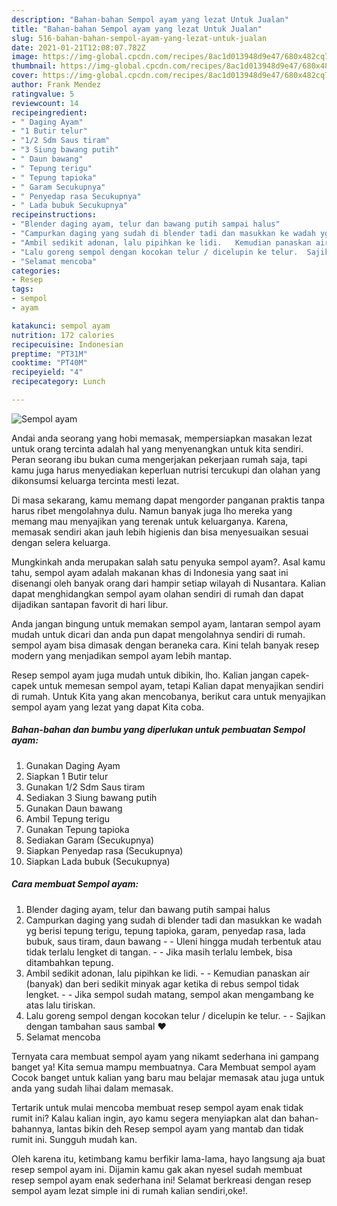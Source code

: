 ```yaml
---
description: "Bahan-bahan Sempol ayam yang lezat Untuk Jualan"
title: "Bahan-bahan Sempol ayam yang lezat Untuk Jualan"
slug: 516-bahan-bahan-sempol-ayam-yang-lezat-untuk-jualan
date: 2021-01-21T12:08:07.782Z
image: https://img-global.cpcdn.com/recipes/8ac1d013948d9e47/680x482cq70/sempol-ayam-foto-resep-utama.jpg
thumbnail: https://img-global.cpcdn.com/recipes/8ac1d013948d9e47/680x482cq70/sempol-ayam-foto-resep-utama.jpg
cover: https://img-global.cpcdn.com/recipes/8ac1d013948d9e47/680x482cq70/sempol-ayam-foto-resep-utama.jpg
author: Frank Mendez
ratingvalue: 5
reviewcount: 14
recipeingredient:
- " Daging Ayam"
- "1 Butir telur"
- "1/2 Sdm Saus tiram"
- "3 Siung bawang putih"
- " Daun bawang"
- " Tepung terigu"
- " Tepung tapioka"
- " Garam Secukupnya"
- " Penyedap rasa Secukupnya"
- " Lada bubuk Secukupnya"
recipeinstructions:
- "Blender daging ayam, telur dan bawang putih sampai halus"
- "Campurkan daging yang sudah di blender tadi dan masukkan ke wadah yg berisi tepung terigu, tepung tapioka, garam, penyedap rasa, lada bubuk, saus tiram, daun bawang  Uleni hingga mudah terbentuk atau tidak terlalu lengket di tangan.   Jika masih terlalu lembek, bisa ditambahkan tepung."
- "Ambil sedikit adonan, lalu pipihkan ke lidi.   Kemudian panaskan air (banyak) dan beri sedikit minyak agar ketika di rebus sempol tidak lengket.   Jika sempol sudah matang, sempol akan mengambang ke atas lalu tiriskan."
- "Lalu goreng sempol dengan kocokan telur / dicelupin ke telur.  Sajikan dengan tambahan saus sambal ❤"
- "Selamat mencoba"
categories:
- Resep
tags:
- sempol
- ayam

katakunci: sempol ayam 
nutrition: 172 calories
recipecuisine: Indonesian
preptime: "PT31M"
cooktime: "PT40M"
recipeyield: "4"
recipecategory: Lunch

---
```



![Sempol ayam](https://img-global.cpcdn.com/recipes/8ac1d013948d9e47/680x482cq70/sempol-ayam-foto-resep-utama.jpg)

Andai anda seorang yang hobi memasak, mempersiapkan masakan lezat untuk orang tercinta adalah hal yang menyenangkan untuk kita sendiri. Peran seorang ibu bukan cuma mengerjakan pekerjaan rumah saja, tapi kamu juga harus menyediakan keperluan nutrisi tercukupi dan olahan yang dikonsumsi keluarga tercinta mesti lezat.

Di masa  sekarang, kamu memang dapat mengorder panganan praktis tanpa harus ribet mengolahnya dulu. Namun banyak juga lho mereka yang memang mau menyajikan yang terenak untuk keluarganya. Karena, memasak sendiri akan jauh lebih higienis dan bisa menyesuaikan sesuai dengan selera keluarga. 



Mungkinkah anda merupakan salah satu penyuka sempol ayam?. Asal kamu tahu, sempol ayam adalah makanan khas di Indonesia yang saat ini disenangi oleh banyak orang dari hampir setiap wilayah di Nusantara. Kalian dapat menghidangkan sempol ayam olahan sendiri di rumah dan dapat dijadikan santapan favorit di hari libur.

Anda jangan bingung untuk memakan sempol ayam, lantaran sempol ayam mudah untuk dicari dan anda pun dapat mengolahnya sendiri di rumah. sempol ayam bisa dimasak dengan beraneka cara. Kini telah banyak resep modern yang menjadikan sempol ayam lebih mantap.

Resep sempol ayam juga mudah untuk dibikin, lho. Kalian jangan capek-capek untuk memesan sempol ayam, tetapi Kalian dapat menyajikan sendiri di rumah. Untuk Kita yang akan mencobanya, berikut cara untuk menyajikan sempol ayam yang lezat yang dapat Kita coba.

<!--inarticleads1-->

##### Bahan-bahan dan bumbu yang diperlukan untuk pembuatan Sempol ayam:

1. Gunakan  Daging Ayam
1. Siapkan 1 Butir telur
1. Gunakan 1/2 Sdm Saus tiram
1. Sediakan 3 Siung bawang putih
1. Gunakan  Daun bawang
1. Ambil  Tepung terigu
1. Gunakan  Tepung tapioka
1. Sediakan  Garam (Secukupnya)
1. Siapkan  Penyedap rasa (Secukupnya)
1. Siapkan  Lada bubuk (Secukupnya)




<!--inarticleads2-->

##### Cara membuat Sempol ayam:

1. Blender daging ayam, telur dan bawang putih sampai halus
1. Campurkan daging yang sudah di blender tadi dan masukkan ke wadah yg berisi tepung terigu, tepung tapioka, garam, penyedap rasa, lada bubuk, saus tiram, daun bawang -  - Uleni hingga mudah terbentuk atau tidak terlalu lengket di tangan.  -  - Jika masih terlalu lembek, bisa ditambahkan tepung.
1. Ambil sedikit adonan, lalu pipihkan ke lidi.  -  - Kemudian panaskan air (banyak) dan beri sedikit minyak agar ketika di rebus sempol tidak lengket.  -  - Jika sempol sudah matang, sempol akan mengambang ke atas lalu tiriskan.
1. Lalu goreng sempol dengan kocokan telur / dicelupin ke telur. -  - Sajikan dengan tambahan saus sambal ❤
1. Selamat mencoba




Ternyata cara membuat sempol ayam yang nikamt sederhana ini gampang banget ya! Kita semua mampu membuatnya. Cara Membuat sempol ayam Cocok banget untuk kalian yang baru mau belajar memasak atau juga untuk anda yang sudah lihai dalam memasak.

Tertarik untuk mulai mencoba membuat resep sempol ayam enak tidak rumit ini? Kalau kalian ingin, ayo kamu segera menyiapkan alat dan bahan-bahannya, lantas bikin deh Resep sempol ayam yang mantab dan tidak rumit ini. Sungguh mudah kan. 

Oleh karena itu, ketimbang kamu berfikir lama-lama, hayo langsung aja buat resep sempol ayam ini. Dijamin kamu gak akan nyesel sudah membuat resep sempol ayam enak sederhana ini! Selamat berkreasi dengan resep sempol ayam lezat simple ini di rumah kalian sendiri,oke!.

